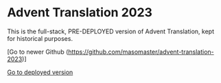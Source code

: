 # Advent Translation 2023

This is the full-stack, PRE-DEPLOYED version of Advent Translation, kept for historical purposes. 

[Go to newer Github (https://github.com/masomaster/advent-translation-2023)]

[Go to deployed version](https://www.adventtranslation.com/)


